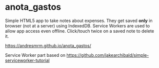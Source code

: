 # anota_gastos

Simple HTML5 app to take notes about expenses. They get saved **only** in browser (not at a server) using IndexedDB.
Service Workers are used to allow app access even offline.
Click/touch twice on a saved note to delete it.

https://andresmrm.github.io/anota_gastos/

Service Worker part based on https://github.com/jakearchibald/simple-serviceworker-tutorial
